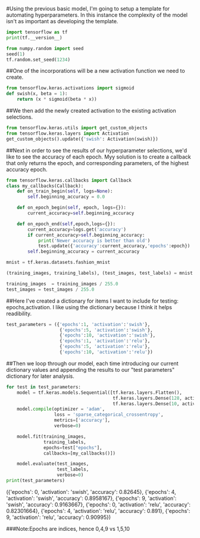 #Using the previous basic model, I'm going to setup a template for automating hyperparameters. In this instance the complexity of the model isn't as important as developing the template.


```python
import tensorflow as tf
print(tf.__version__)
```


```python
from numpy.random import seed
seed(1)
tf.random.set_seed(1234)
```

##One of the incorporations will be a new activation function we need to create.


```python
from tensorflow.keras.activations import sigmoid
def swish(x, beta = 1):
    return (x * sigmoid(beta * x))
```

##We then add the newly created activation to the existing activation selections.


```python
from tensorflow.keras.utils import get_custom_objects
from tensorflow.keras.layers import Activation
get_custom_objects().update({'swish': Activation(swish)})
```

##Next in order to see the results of our hyperparameter selections, we'd like to see the accuracy of each epoch. Myy solution is to create a callback that only returns the epoch, and corresponding parameters, of the highest accuracy epoch.


```python
from tensorflow.keras.callbacks import Callback
class my_callbacks(Callback):
    def on_train_begin(self, logs=None):
        self.beginning_accuracy = 0.0

    def on_epoch_begin(self, epoch, logs={}):
        current_accuracy=self.beginning_accuracy

    def on_epoch_end(self,epoch,logs={}):
        current_accuracy=logs.get('accuracy')
        if current_accuracy>self.beginning_accuracy:
            print('Newer accuracy is better than old')
            test.update({'accuracy':current_accuracy,'epochs':epoch})
        self.beginning_accuracy = current_accuracy
```


```python
mnist = tf.keras.datasets.fashion_mnist 
```


```python
(training_images, training_labels), (test_images, test_labels) = mnist.load_data() 
```


```python
training_images  = training_images / 255.0
test_images = test_images / 255.0
```

##Here I've created a dictionary for items I want to include for testing: epochs,activation. I like using the dictionary because I think it helps readibility.


```python
test_parameters = ({'epochs':1, 'activation':'swish'},
                    {'epochs':5, 'activation':'swish'},
                    {'epochs':10, 'activation':'swish'},
                    {'epochs':1, 'activation':'relu'},
                    {'epochs':5, 'activation':'relu'},
                    {'epochs':10, 'activation':'relu'})

```

##Then we loop through our model, each time introducing our current dictionary values and appending the results to our "test parameters" dictionary for later analysis.


```python
for test in test_parameters:
    model = tf.keras.models.Sequential([tf.keras.layers.Flatten(),
                                        tf.keras.layers.Dense(128, activation=test["activation"]),
                                        tf.keras.layers.Dense(10, activation=tf.nn.softmax)])
    model.compile(optimizer = 'adam',
                  loss = 'sparse_categorical_crossentropy',
                  metrics=['accuracy'],
                  verbose=0)

    model.fit(training_images,
              training_labels,
              epochs=test["epochs"],
              callbacks=[my_callbacks()])

    model.evaluate(test_images,
                   test_labels,
                   verbose=0)
print(test_parameters)

```

({'epochs': 0, 'activation': 'swish', 'accuracy': 0.82645}, {'epochs': 4, 'activation': 'swish', 'accuracy': 0.8958167}, {'epochs': 9, 'activation': 'swish', 'accuracy': 0.9163667}, {'epochs': 0, 'activation': 'relu', 'accuracy': 0.82301664}, {'epochs': 4, 'activation': 'relu', 'accuracy': 0.891}, {'epochs': 9, 'activation': 'relu', 'accuracy': 0.90995})

###Note:Epochs are indices, hence 0,4,9 vs 1,5,10
